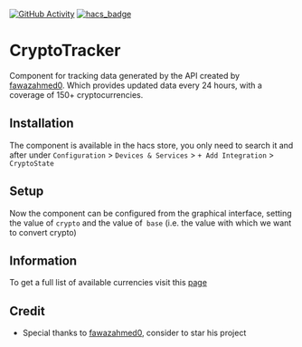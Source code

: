 [![GitHub Activity](https://img.shields.io/github/commit-activity/y/PepegaBruh/Cryptotracker?style=for-the-badge)](https://github.com/PepegaBruh/CryptoTracker/commits/main)
[![hacs_badge](https://img.shields.io/badge/HACS-Default-orange.svg?style=for-the-badge)](https://github.com/custom-components/hacs)
# CryptoTracker

Component for tracking data generated by the API created by [fawazahmed0](https://github.com/fawazahmed0/currency-api). Which provides updated data every 24 hours, with a coverage of 150+ cryptocurrencies.

## Installation

The component is available in the hacs store, you only need to search it and after under `Configuration` > `Devices & Services` > `+ Add Integration` > `CryptoState`

## Setup 

Now the component can be configured from the graphical interface, setting the value of `crypto` and the value of` base` (i.e. the value with which we want to convert crypto)

## Information 

To get a full list of available currencies visit this [page](https://cdn.jsdelivr.net/gh/fawazahmed0/currency-api@1/latest/currencies.json)

## Credit 

- Special thanks to [fawazahmed0](https://github.com/fawazahmed0/currency-api), consider to star his project